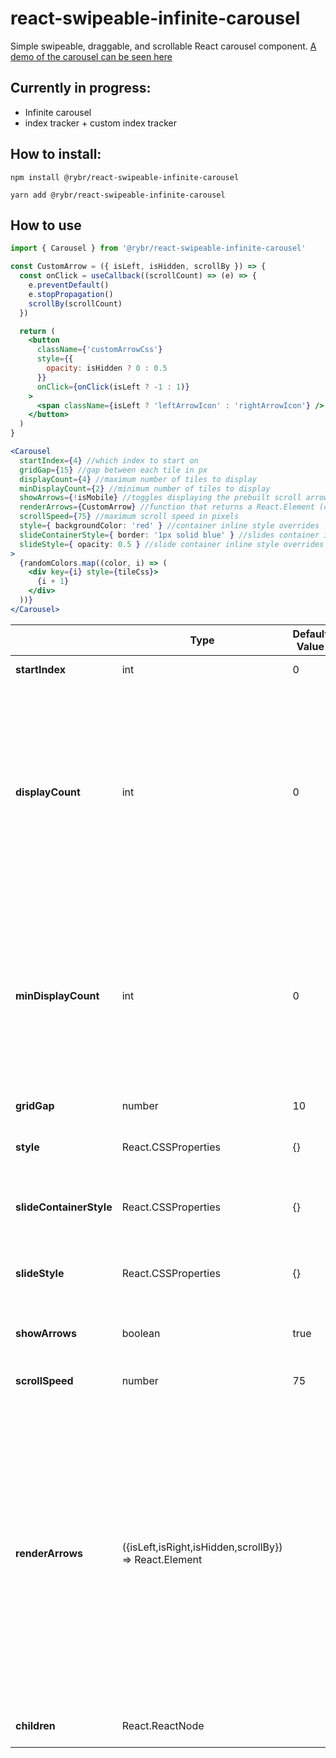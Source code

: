 # react-swipeable-infinite-carousel

Simple swipeable, draggable, and scrollable React carousel component.
[A demo of the carousel can be seen here](https://rmbraun.github.io/react-swipeable-infinite-carousel/)

## Currently in progress:

- Infinite carousel
- index tracker + custom index tracker

## How to install:

```
npm install @rybr/react-swipeable-infinite-carousel

yarn add @rybr/react-swipeable-infinite-carousel
```

## How to use

```jsx
import { Carousel } from '@rybr/react-swipeable-infinite-carousel'

const CustomArrow = ({ isLeft, isHidden, scrollBy }) => {
  const onClick = useCallback((scrollCount) => (e) => {
    e.preventDefault()
    e.stopPropagation()
    scrollBy(scrollCount)
  })

  return (
    <button
      className={'customArrowCss'}
      style={{
        opacity: isHidden ? 0 : 0.5
      }}
      onClick={onClick(isLeft ? -1 : 1)}
    >
      <span className={isLeft ? 'leftArrowIcon' : 'rightArrowIcon'} />
    </button>
  )
}

<Carousel
  startIndex={4} //which index to start on
  gridGap={15} //gap between each tile in px
  displayCount={4} //maximum number of tiles to display
  minDisplayCount={2} //minimum number of tiles to display
  showArrows={!isMobile} //toggles displaying the prebuilt scroll arrows
  renderArrows={CustomArrow} //function that returns a React.Element (custom scroll arrows)
  scrollSpeed={75} //maximum scroll speed in pixels
  style={ backgroundColor: 'red' } //container inline style overrides
  slideContainerStyle={ border: '1px solid blue' } //slides container inline style overrides
  slideStyle={ opacity: 0.5 } //slide container inline style overrides
>
  {randomColors.map((color, i) => (
    <div key={i} style={tileCss}>
      {i + 1}
    </div>
  ))}
</Carousel>
```

|  	| **Type** 	| **Default Value** 	| **Description** 	|
|---	|---	|---	|---	|
| **startIndex** 	| int 	| 0 	| Which index to start on 	|
| **displayCount** 	| int 	| 0 	| How many slides you wish to display. <br>If no value or 0 is set then the carousel will take up maximum width.<br>Overflow will be hidden.<br>Carousel `width` CSS property will be equal to the smallest value needed in order to display the desired slide count. 	|
| **minDisplayCount** 	| int 	| 0 	| Minimum number of slides to display.<br>If no value or 0 is set then no minimum width will be applied.<br>Overflow is **not** hidden.<br>Carousel `min-width` CSS property will be equal to the smallest value needed in order to display the desired slide count. 	|
| **gridGap** 	| number 	| 10 	| The gap between tiles in CSS pixels 	|
| **style** 	| React.CSSProperties 	| {} 	| Inline style used to overwrite the default Carousel container CSS 	|
| **slideContainerStyle** 	| React.CSSProperties 	| {} 	| Inline style used to overwrite the default `<div>` that wraps the slides (children) 	|
| **slideStyle** 	| React.CSSProperties 	| {} 	| Inline style used to overwrite the default `<div>` that wraps each slide (each child) 	|
| **showArrows** 	| boolean 	| true 	| Boolean to toggle displaying the prebuilt scroll arrows 	|
| **scrollSpeed** 	| number 	| 75 	| The maximum scroll speed allowed in pixels 	|
| **renderArrows** 	| ({isLeft,isRight,isHidden,scrollBy}) => React.Element 	|  	| Function that returns a React.Element to be used as the scroll arrows.<br>`isLeft` and `isRight` are booleans that define if it is the right or left scroll arrow.<br>`isHidden` defines if the arrows should be hidden (is true while scrollings/dragging and when you cannot scroll any more).<br>`scrollBy` should be called when the button is pressed and will scroll by the amount specified. 	|
| **children** 	| React.ReactNode  	|  	| The slides you wish to display in the carousel 	|